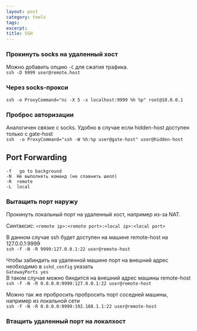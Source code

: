 ```yaml
---
layout: post
category: tools
tags: 
excerpt: 
title: SSH
---
```


### Прокинуть socks на удаленный хост
Можно добавить опцию `-C` для сжатия трафика.  
`ssh -D 9999 user@remote.host`


### Через socks-прокси

`ssh -o ProxyCommand="nc -X 5 -x localhost:9999 %h %p" root@10.0.0.1`  

### Проброс авторизации
Аналогичен связке с socks. Удобно в случае если hidden-host доступен только с gate-host  
`ssh  -o ProxyCommand="ssh -W %h:%p user@gate-host" user@hidden-host`



## Port Forwarding

<pre><code>-f	go to background
-N	Не выполнять команд (не спавнить шелл)
-R	remote
-L	local</code></pre>

### Вытащить порт наружу  
Прокинуть локальный порт на удаленный хост, например из-за NAT.  

Синтаксис: `<remote ip>:<remote port>:<local ip>:<local port>`  

В данном случае ssh будет доступен на машине remote-host на 127.0.0.1:9999  
`ssh -f -N -R 9999:127.0.0.1:22 user@remote-host` 

Чтобы забиндить на удаленной машине порт на внешний адрес необходимо в `sshd_config` указать  
`GatewayPorts yes`  
В таком случае можно биндится на внешний адрес машины remote-host  
`ssh -f -N -R 0.0.0.0:9999:127.0.0.1:22 user@remote-host`  

Можно так же пробросить пробросить порт соседней машины, например из локальной сети  
`ssh -f -N -R 0.0.0.0:9999:192.168.1.1:22 user@remote-host`  

### Втащить удаленный порт на локалхост


